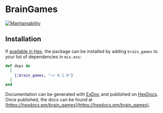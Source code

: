 # BrainGames
[![Maintainability](https://api.codeclimate.com/v1/badges/1cc5b8bd28953e286fa3/maintainability)](https://codeclimate.com/github/NikitaNaumenko/brain_games_elixir/maintainability)

## Installation

If [available in Hex](https://hex.pm/docs/publish), the package can be installed
by adding `brain_games` to your list of dependencies in `mix.exs`:

```elixir
def deps do
  [
    {:brain_games, "~> 0.1.0"}
  ]
end
```

Documentation can be generated with [ExDoc](https://github.com/elixir-lang/ex_doc)
and published on [HexDocs](https://hexdocs.pm). Once published, the docs can
be found at [https://hexdocs.pm/brain_games](https://hexdocs.pm/brain_games).

